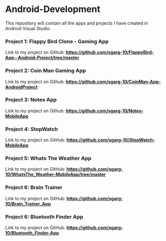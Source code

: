 # Android-Development
This repository will contain all the apps and projects I have created in Android Visual Studio.

### Project 1: Flappy Bird Clone - Gaming App
Link to my project on Github: **https://github.com/sgarg-10/FlappyBird-App--Android-Project/tree/master**

### Project 2: Coin Man Gaming App
Link to my project on Github:  **https://github.com/sgarg-10/CoinMan-App-AndroidProject**

### Project 3: Notes App
Link to my project on Github:  **https://github.com/sgarg-10/Notes-MobileApp**

### Project 4: StopWatch
Link to my project on GitHub:  **https://github.com/sgarg-10/StopWatch-MobileApp**

### Project 5: Whats The Weather App
Link to my project on GitHub:  **https://github.com/sgarg-10/WhatsThe_Weather-MobileApp/tree/master**

### Project 6: Brain Trainer
Link to my project on GitHub:  **https://github.com/sgarg-10/Brain_Trainer_App**

### Project 6: Bluetooth Finder App
Link to my project on GitHub:  **https://github.com/sgarg-10/Bluetooth_Finder-App**


